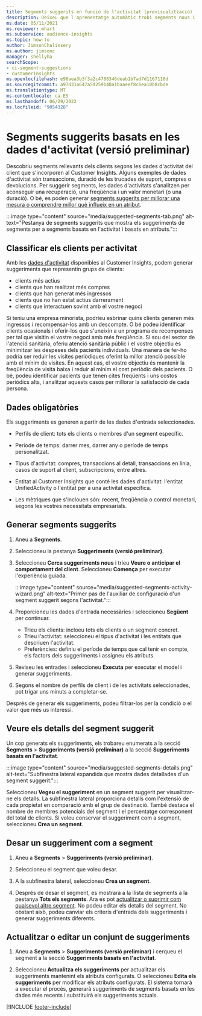 ```yaml
---
title: Segments suggerits en funció de l'activitat (previsualització)
description: Deixeu que l'aprenentatge automàtic trobi segments nous i interessants basats en l'activitat del client.
ms.date: 05/11/2021
ms.reviewer: mhart
ms.subservice: audience-insights
ms.topic: how-to
author: JimsonChalissery
ms.author: jimsonc
manager: shellyha
searchScope:
- ci-segment-suggestions
- customerInsights
ms.openlocfilehash: e98aea3b3f3a2c4788346deab1b7ad7d1167110d
ms.sourcegitcommit: a97d31a647a5d259140a1baaeef8c6ea10b8cbde
ms.translationtype: MT
ms.contentlocale: ca-ES
ms.lasthandoff: 06/29/2022
ms.locfileid: "9054328"
---
```

# <a name="suggested-segments-based-on-activity-data-preview"></a>Segments suggerits basats en les dades d'activitat (versió preliminar)

Descobriu segments rellevants dels clients segons les dades d'activitat del client que s'incorporen al Customer Insights. Alguns exemples de dades d'activitat són transaccions, duració de les trucades de suport, compres o devolucions. Per suggerir segments, les dades d'activitats s'analitzen per aconseguir una recuperació, una freqüència i un valor monetari (o una duració). O bé, es poden generar [segments suggerits per millorar una mesura o comprendre millor què influeix en un atribut](suggested-segments.md).

:::image type="content" source="media/suggested-segments-tab.png" alt-text="Pestanya de segments suggerits que mostra els suggeriments de segments per a segments basats en l'activitat i basats en atributs.":::

## <a name="categorize-customers-by-activity"></a>Classificar els clients per activitat

Amb les [dades d'activitat](activities.md) disponibles al Customer Insights, podem generar suggeriments que representin grups de clients:

- clients més actius 
- clients que han realitzat més compres 
- clients que han generat més ingressos 
- clients que no han estat actius darrerament 
- clients que interactuen sovint amb el vostre negoci  

Si teniu una empresa minorista, podríeu esbrinar quins clients generen més ingressos i recompensar-los amb un descompte. O bé podeu identificar clients ocasionals i oferir-los que s'uneixin a un programa de recompenses per tal que visitin el vostre negoci amb més freqüència.
Si sou del sector de l'atenció sanitària, oferiu atenció sanitària públic i el vostre objectiu és minimitzar les despeses dels pacients individuals. Una manera de fer-ho podria ser reduir les visites periòdiques oferint la millor atenció possible amb el mínim de visites. En aquest cas, el vostre objectiu és mantenir la freqüència de visita baixa i reduir al mínim el cost periòdic dels pacients. O bé, podeu identificar pacients que tenen cites freqüents i uns costos periòdics alts, i analitzar aquests casos per millorar la satisfacció de cada persona. 

## <a name="required-data"></a>Dades obligatòries

Els suggeriments es generen a partir de les dades d'entrada seleccionades. 

- Perfils de client: tots els clients o membres d'un segment específic. 

- Període de temps: darrer mes, darrer any o període de temps personalitzat.

- Tipus d'activitat: compres, transaccions al detall, transaccions en línia, casos de suport al client, subscripcions, entre altres.  

- Entitat al Customer Insights que conté les dades d'activitat: l'entitat UnifiedActivity o l'entitat per a una activitat específica. 

- Les mètriques que s'inclouen són: recent, freqüència o control monetari, segons les vostres necessitats empresarials.

## <a name="generate-suggested-segments"></a>Generar segments suggerits

1. Aneu a **Segments**.

1. Seleccioneu la pestanya **Suggeriments (versió preliminar)**.

1. Seleccioneu **Cerca suggeriments nous** i trieu **Veure o anticipar el comportament del client**. Seleccioneu **Comença** per executar l'experiència guiada.

   :::image type="content" source="media/suggested-segments-activity-wizard.png" alt-text="Primer pas de l'auxiliar de configuració d'un segment suggerit segons l'activitat.":::

1. Proporcioneu les dades d'entrada necessàries i seleccioneu **Següent** per continuar.

   - Trieu els clients: incloeu tots els clients o un segment concret.
   - Trieu l'activitat: seleccioneu el tipus d'activitat i les entitats que descriuen l'activitat.
   - Preferències: definiu el període de temps que cal tenir en compte, els factors dels suggeriments i assigneu els atributs.

1. Reviseu les entrades i seleccioneu **Executa** per executar el model i generar suggeriments.

1. Segons el nombre de perfils de client i de les activitats seleccionades, pot trigar uns minuts a completar-se. 

Després de generar els suggeriments, podeu filtrar-los per la condició o el valor que més us interessi. 

## <a name="view-details-of-a-suggested-segment"></a>Veure els detalls del segment suggerit

Un cop generats els suggeriments, els trobareu enumerats a la secció **Segments** > **Suggeriments (versió preliminar)** a la secció **Suggeriments basats en l'activitat**.

:::image type="content" source="media/suggested-segments-details.png" alt-text="Subfinestra lateral expandida que mostra dades detallades d'un segment suggerit.":::

Seleccioneu **Vegeu el suggeriment** en un segment suggerit per visualitzar-ne els detalls. La subfinestra lateral proporciona detalls com l'extensió de cada propietat en comparació amb el grup de destinació. També destaca el nombre de membres potencials del segment i el percentatge corresponent del total de clients. Si voleu conservar el suggeriment com a segment, seleccioneu **Crea un segment**.    

## <a name="save-a-suggestion-as-a-segment"></a>Desar un suggeriment com a segment

1. Aneu a **Segments** > **Suggeriments (versió preliminar)**.

1. Seleccioneu el segment que voleu desar. 

1. A la subfinestra lateral, seleccioneu **Crea un segment**. 

1. Després de desar el segment, es mostrarà a la llista de segments a la pestanya **Tots els segments**. Ara es pot [actualitzar o suprimir com qualsevol altre segment](segments.md). No podeu editar els detalls del segment. No obstant això, podeu canviar els criteris d'entrada dels suggeriments i generar suggeriments diferents.

## <a name="refresh-or-edit-a-set-of-suggestions"></a>Actualitzar o editar un conjunt de suggeriments

1. Aneu a **Segments** > **Suggeriments (versió preliminar)** i cerqueu el segment a la secció **Suggeriments basats en l'activitat**.

1. Seleccioneu **Actualitza els suggeriments** per actualitzar els suggeriments mantenint els atributs configurats. O seleccioneu **Edita els suggeriments** per modificar els atributs configurats. El sistema tornarà a executar el procés, generarà suggeriments de segments basats en les dades més recents i substituirà els suggeriments actuals.

[!INCLUDE [footer-include](includes/footer-banner.md)]
